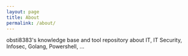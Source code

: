 ```yaml
---
layout: page
title: About
permalink: /about/
---
```


obsti8383's knowledge base and tool repository about IT, IT Security, Infosec, Golang, Powershell, ...